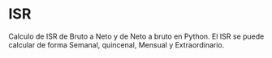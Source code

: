 # ISR


Calculo de ISR de Bruto a Neto y de Neto a bruto en Python. El ISR se 
puede calcular de forma Semanal, quincenal, Mensual y Extraordinario.


